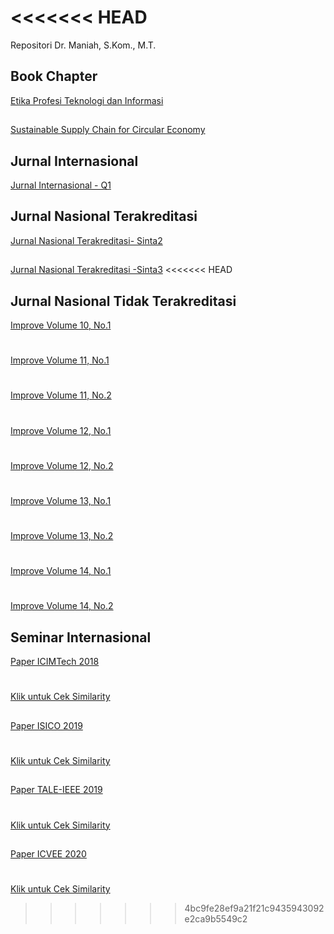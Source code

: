 
<<<<<<< HEAD
=======
Repositori Dr. Maniah, S.Kom., M.T.

## Book Chapter

[Etika Profesi Teknologi dan Informasi](./Book%20Chapter/E-BOOK_Etika%20Profesi%20Teknologi%20dan%20Informasi_compressed.pdf)
##
[Sustainable Supply Chain for Circular Economy](./Book%20Chapter/Sustainable%20Supply%20Chain%20for%20Circular%20Economy.pdf)
## Jurnal Internasional
[Jurnal Internasional - Q1](./Jurnal%20Internasional/Jurnal%20Q1%20-%20Maniah.pdf)
## Jurnal Nasional Terakreditasi
[Jurnal Nasional Terakreditasi- Sinta2](./Jurnal%20Nasional%20Terakreditasi/Jurnal%20IJCCS%20Sinta-2.pdf)
##
[Jurnal Nasional Terakreditasi -Sinta3](./Jurnal%20Nasional%20Terakreditasi/Jurnal%20JATISI%20Sinta-3.pdf)
<<<<<<< HEAD
## Jurnal Nasional Tidak Terakreditasi
[Improve Volume 10, No.1](./Jurnal%20Tidak%20Terakreditasi/Improve-10.1/Improve_10-1-Maniah.pdf)
#
[Improve Volume 11, No.1](./Jurnal%20Tidak%20Terakreditasi/Improve-11.1/Improve_11-1.pdf)
#
[Improve Volume 11, No.2](./Jurnal%20Tidak%20Terakreditasi/Improve-11.2/Improve%2011.2-%20Maniah.pdf)
#
[Improve Volume 12, No.1](./Jurnal%20Tidak%20Terakreditasi/Improve-12.1/Improve_12-1.pdf)
#
[Improve Volume 12, No.2](./Jurnal%20Tidak%20Terakreditasi/Improve-12.2/Improve_12-2.pdf)
#
[Improve Volume 13, No.1](./Jurnal%20Tidak%20Terakreditasi/Improve-13.1/Artikel_13-1.pdf)
#
[Improve Volume 13, No.2](./Jurnal%20Tidak%20Terakreditasi/Improve-13.2/13-2.pdf)
#
[Improve Volume 14, No.1](./Jurnal%20Tidak%20Terakreditasi/Improve-14.1/14-1.pdf)
#
[Improve Volume 14, No.2](./Jurnal%20Tidak%20Terakreditasi/Improve-14.2/14-2.pdf)

## Seminar Internasional

[Paper ICIMTech 2018](./Seminar%20Internasional/ICIMTech%202018/Paper%20ICIMTech%202018.pdf)
#
[Klik untuk Cek Similarity](./Seminar%20Internasional/ICIMTech%202018/Cek%20Similarity.pdf)
##
[Paper ISICO 2019](./Seminar%20Internasional/ISICO%202019/Paper%20ISICO%202019.pdf)
#
[Klik untuk Cek Similarity](./Seminar%20Internasional/ISICO%202019/Cek%20Similarity%20Paper%20ISICO%202019.pdf)
##
[Paper TALE-IEEE 2019](./Seminar%20Internasional/TALE_IEEE%202019/Paper%20TALE-IEEE%202019.pdf)
#
[Klik untuk Cek Similarity](./Seminar%20Internasional/TALE_IEEE%202019/Cek%20Similarity%20TALE-IEEE%202019.pdf)
##
[Paper ICVEE 2020](./Seminar%20Internasional/ICVEE%202020/Paper%20ICVEE%202020.pdf)
#
[Klik untuk Cek Similarity](./Seminar%20Internasional/ICVEE%202020/Cek%20Similarity.pdf)
>>>>>>> 4bc9fe28ef9a21f21c9435943092e2ca9b5549c2